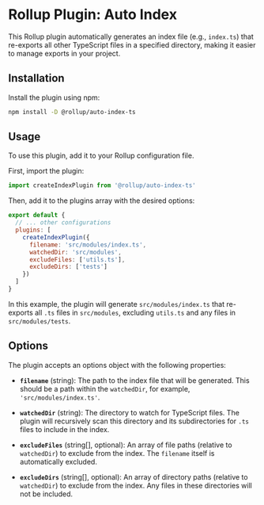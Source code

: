 # Rollup Plugin: Auto Index

This Rollup plugin automatically generates an index file (e.g., `index.ts`) that re-exports all other TypeScript files in a specified directory, making it easier to manage exports in your project.

## Installation

Install the plugin using npm:

```bash
npm install -D @rollup/auto-index-ts
```

## Usage

To use this plugin, add it to your Rollup configuration file.

First, import the plugin:

```javascript
import createIndexPlugin from '@rollup/auto-index-ts'
```

Then, add it to the plugins array with the desired options:

```javascript
export default {
  // ... other configurations
  plugins: [
    createIndexPlugin({
      filename: 'src/modules/index.ts',
      watchedDir: 'src/modules',
      excludeFiles: ['utils.ts'],
      excludeDirs: ['tests']
    })
  ]
}
```

In this example, the plugin will generate `src/modules/index.ts` that re-exports all `.ts` files in `src/modules`, excluding `utils.ts` and any files in `src/modules/tests`.

## Options

The plugin accepts an options object with the following properties:

- **`filename`** (string): The path to the index file that will be generated. This should be a path within the `watchedDir`, for example, `'src/modules/index.ts'`.

- **`watchedDir`** (string): The directory to watch for TypeScript files. The plugin will recursively scan this directory and its subdirectories for `.ts` files to include in the index.

- **`excludeFiles`** (string[], optional): An array of file paths (relative to `watchedDir`) to exclude from the index. The `filename` itself is automatically excluded.

- **`excludeDirs`** (string[], optional): An array of directory paths (relative to `watchedDir`) to exclude from the index. Any files in these directories will not be included.